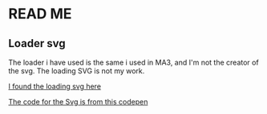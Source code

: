 # READ ME

## Loader svg

The loader i have used is the same i used in MA3, and I'm not the creator of the svg.
The loading SVG is not my work.

[I found the loading svg here](https://freefrontend.com/css-loaders/)

[The code for the Svg is from this codepen](https://codepen.io/thebabydino/pen/yjoPMJ?editors=0100)
